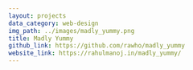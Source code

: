```yaml
---
layout: projects
data_category: web-design
img_path: ../images/madly_yummy.png
title: Madly Yummy
github_link: https://github.com/rawho/madly_yummy
website_link: https://rahulmanoj.in/madly_yummy/
---
```

